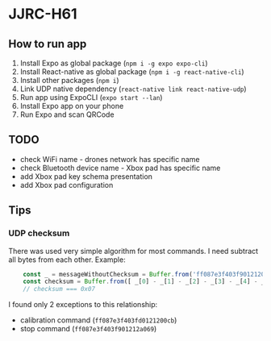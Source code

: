 # JJRC-H61

## How to run app

1.  Install Expo as global package (`npm i -g expo expo-cli`)
2.  Install React-native as global package (`npm i -g react-native-cli`)
3.  Install other packages (`npm i`)
4.  Link UDP native dependency (`react-native link react-native-udp`)
5.  Run app using ExpoCLI (`expo start --lan`)
6.  Install Expo app on your phone
7.  Run Expo and scan QRCode

## TODO

*   check WiFi name - drones network has specific name
*   check Bluetooth device name - Xbox pad has specific name
*   add Xbox pad key schema presentation
*   add Xbox pad configuration

## Tips

### UDP checksum

There was used very simple algorithm for most commands. I need subtract all bytes from each other. Example:

````javascript
	const _ = messageWithoutChecksum = Buffer.from('ff087e3f403f90121200', 'hex');
	const checksum = Buffer.from([ _[0] - _[1] - _[2] - _[3] - _[4] - _[5] - _[6] - _[7] - _[8] - _[9] ])[0];
	// checksum === 0x07
````

I found only 2 exceptions to this relationship:
*   calibration command (`ff087e3f403fd0121200cb`)
*   stop command (`ff087e3f403f901212a069`)
